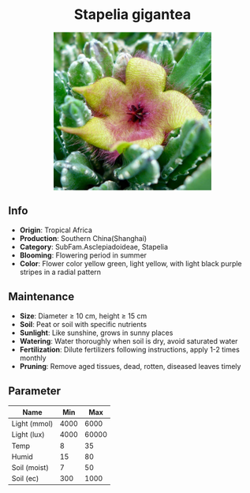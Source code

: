 <h1 align='center'>Stapelia gigantea</h1>
<p align="center">
    <img 
        align='center'
        width='320'
        src="../images/stapelia gigantea.png" 
        alt='Stapelia gigantea' />
</p>

## Info

 - **Origin**: Tropical Africa
 - **Production**: Southern China(Shanghai)
 - **Category**: SubFam.Asclepiadoideae, Stapelia
 - **Blooming**: Flowering period in summer
 - **Color**: Flower color yellow green, light yellow, with light black purple stripes in a radial pattern

## Maintenance

 - **Size**: Diameter ≥ 10 cm, height ≥ 15 cm
 - **Soil**: Peat or soil with specific nutrients
 - **Sunlight**: Like sunshine, grows in sunny places
 - **Watering**: Water thoroughly when soil is dry, avoid saturated water
 - **Fertilization**: Dilute fertilizers following instructions, apply 1-2 times monthly
 - **Pruning**: Remove aged tissues, dead, rotten, diseased leaves timely

## Parameter

| Name         | Min  | Max   |
|--------------|------|-------|
| Light (mmol) | 4000 | 6000  |
| Light (lux)  | 4000 | 60000 |
| Temp         | 8    | 35    |
| Humid        | 15   | 80    |
| Soil (moist) | 7   | 50    |
| Soil (ec)    | 300  | 1000  |